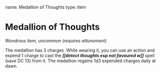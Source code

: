 name: Medallion of Thoughts
type: item

# Medallion of Thoughts 
_Wondrous item, uncommon (requires attunement)_ 

The medallion has 3 charges. While wearing it, you can use an action and expend 1 charge to cast the **_[[detect thoughts esp not favoured w]]_** spell (save DC 13) from it. The medallion regains 1d3 expended charges daily at dawn. 
